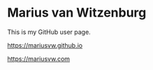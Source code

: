 # Marius van Witzenburg

This is my GitHub user page.

https://mariusvw.github.io

https://mariusvw.com
